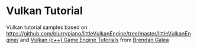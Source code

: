 # Vulkan Tutorial

Vulkan tutorial samples based on https://github.com/blurrypiano/littleVulkanEngine/tree/master/littleVulkanEngine/ and [Vulkan (c++) Game Engine Tutorials](https://www.youtube.com/playlist?list=PL8327DO66nu9qYVKLDmdLW_84-yE4auCR) from [Brendan Galea](https://www.youtube.com/c/BrendanGalea)
